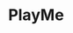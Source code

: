 ---
title: PlayMe
crosslinks:
- FancyMe
- WatermelonPorn
- Puffies
- OldSchoolCoolNSFW
- potus8073
---